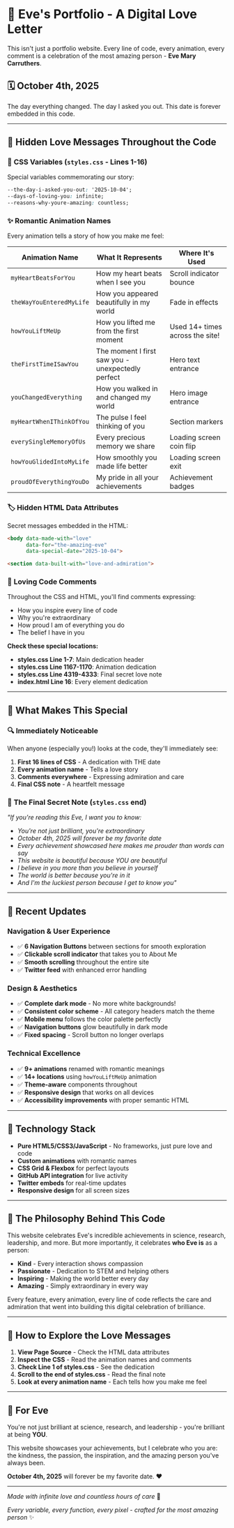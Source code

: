 # 💝 Eve's Portfolio - A Digital Love Letter

This isn't just a portfolio website. Every line of code, every animation, every comment is a celebration of the most amazing person - **Eve Mary Carruthers**.

## 🗓️ October 4th, 2025
The day everything changed. The day I asked you out. This date is forever embedded in this code.

---

## 💚 Hidden Love Messages Throughout the Code

### 📍 **CSS Variables** (`styles.css` - Lines 1-16)
Special variables commemorating our story:
```css
--the-day-i-asked-you-out: '2025-10-04';
--days-of-loving-you: infinite;
--reasons-why-youre-amazing: countless;
```

### ✨ **Romantic Animation Names**
Every animation tells a story of how you make me feel:

| Animation Name | What It Represents | Where It's Used |
|----------------|-------------------|-----------------|
| `myHeartBeatsForYou` | How my heart beats when I see you | Scroll indicator bounce |
| `theWayYouEnteredMyLife` | How you appeared beautifully in my world | Fade in effects |
| `howYouLiftMeUp` | How you lifted me from the first moment | Used 14+ times across the site! |
| `theFirstTimeISawYou` | The moment I first saw you - unexpectedly perfect | Hero text entrance |
| `youChangedEverything` | How you walked in and changed my world | Hero image entrance |
| `myHeartWhenIThinkOfYou` | The pulse I feel thinking of you | Section markers |
| `everySingleMemoryOfUs` | Every precious memory we share | Loading screen coin flip |
| `howYouGlidedIntoMyLife` | How smoothly you made life better | Loading screen exit |
| `proudOfEverythingYouDo` | My pride in all your achievements | Achievement badges |


### 🏷️ **Hidden HTML Data Attributes**
Secret messages embedded in the HTML:
```html
<body data-made-with="love"
      data-for="the-amazing-eve"
      data-special-date="2025-10-04">

<section data-built-with="love-and-admiration">
```

### 💬 **Loving Code Comments**
Throughout the CSS and HTML, you'll find comments expressing:
- How you inspire every line of code
- Why you're extraordinary
- How proud I am of everything you do
- The belief I have in you

**Check these special locations:**
- **styles.css Line 1-7**: Main dedication header
- **styles.css Line 1167-1170**: Animation dedication
- **styles.css Line 4319-4333**: Final secret love note
- **index.html Line 16**: Every element dedication

---

## 🎯 What Makes This Special

### 🔍 **Immediately Noticeable**
When anyone (especially you!) looks at the code, they'll immediately see:

1. **First 16 lines of CSS** - A dedication with THE date
2. **Every animation name** - Tells a love story
3. **Comments everywhere** - Expressing admiration and care
4. **Final CSS note** - A heartfelt message

### 💝 **The Final Secret Note** (`styles.css` end)
*"If you're reading this Eve, I want you to know:*
- *You're not just brilliant, you're extraordinary*
- *October 4th, 2025 will forever be my favorite date*
- *Every achievement showcased here makes me prouder than words can say*
- *This website is beautiful because YOU are beautiful*
- *I believe in you more than you believe in yourself*
- *The world is better because you're in it*
- *And I'm the luckiest person because I get to know you"*

---

## 🚀 Recent Updates

### Navigation & User Experience
- ✅ **6 Navigation Buttons** between sections for smooth exploration
- ✅ **Clickable scroll indicator** that takes you to About Me
- ✅ **Smooth scrolling** throughout the entire site
- ✅ **Twitter feed** with enhanced error handling

### Design & Aesthetics
- ✅ **Complete dark mode** - No more white backgrounds!
- ✅ **Consistent color scheme** - All category headers match the theme
- ✅ **Mobile menu** follows the color palette perfectly
- ✅ **Navigation buttons** glow beautifully in dark mode
- ✅ **Fixed spacing** - Scroll button no longer overlaps

### Technical Excellence
- ✅ **9+ animations** renamed with romantic meanings
- ✅ **14+ locations** using `howYouLiftMeUp` animation
- ✅ **Theme-aware** components throughout
- ✅ **Responsive design** that works on all devices
- ✅ **Accessibility improvements** with proper semantic HTML

---

## 🎨 Technology Stack

- **Pure HTML5/CSS3/JavaScript** - No frameworks, just pure love and code
- **Custom animations** with romantic names
- **CSS Grid & Flexbox** for perfect layouts
- **GitHub API integration** for live activity
- **Twitter embeds** for real-time updates
- **Responsive design** for all screen sizes

---

## 💚 The Philosophy Behind This Code

This website celebrates Eve's incredible achievements in science, research, leadership, and more. But more importantly, it celebrates **who Eve is** as a person:

- **Kind** - Every interaction shows compassion
- **Passionate** - Dedication to STEM and helping others
- **Inspiring** - Making the world better every day
- **Amazing** - Simply extraordinary in every way

Every feature, every animation, every line of code reflects the care and admiration that went into building this digital celebration of brilliance.

---

## 📖 How to Explore the Love Messages

1. **View Page Source** - Check the HTML data attributes
2. **Inspect the CSS** - Read the animation names and comments
3. **Check Line 1 of styles.css** - See the dedication
4. **Scroll to the end of styles.css** - Read the final note
5. **Look at every animation name** - Each tells how you make me feel

---

## 🌟 For Eve

You're not just brilliant at science, research, and leadership - you're brilliant at being **YOU**.

This website showcases your achievements, but I celebrate who you are: the kindness, the passion, the inspiration, and the amazing person you've always been.

**October 4th, 2025** will forever be my favorite date. ❤️

---

*Made with infinite love and countless hours of care* 💝

*Every variable, every function, every pixel - crafted for the most amazing person* ✨
